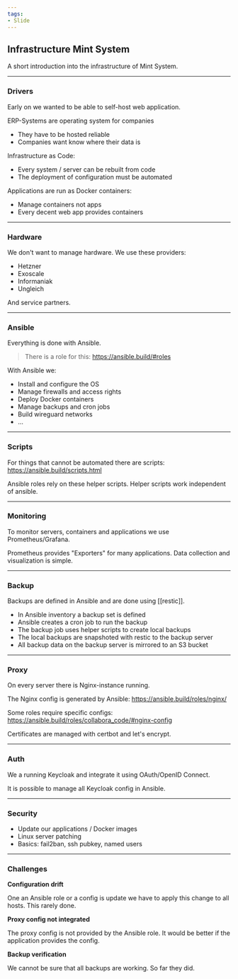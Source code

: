 ```yaml
---
tags:
- Slide
---
```

## Infrastructure Mint System

A short introduction into the infrastructure of Mint System.

---
### Drivers

Early on we wanted to be able to self-host web application.

ERP-Systems are operating system for companies
* They have to be hosted reliable
* Companies want know where their data is

Infrastructure as Code:
* Every system / server can be rebuilt from code
* The deployment of configuration must be automated

Applications are run as Docker containers:
* Manage containers not apps
* Every decent web app provides containers

---
### Hardware

We don't want to manage hardware. We use these providers:

* Hetzner
* Exoscale
* Informaniak
* Ungleich

And service partners.

---
### Ansible

Everything is done with Ansible.

> There is a role for this: https://ansible.build/#roles

With Ansible we:
* Install and configure the OS
* Manage firewalls and access rights
* Deploy Docker containers
* Manage backups and cron jobs
* Build wireguard networks
* ...

---
### Scripts

For things that cannot be automated there are scripts: https://ansible.build/scripts.html

Ansible roles rely on these helper scripts. Helper scripts work independent of ansible.

---
### Monitoring

To monitor servers, containers and applications we use Prometheus/Grafana.

Prometheus provides "Exporters" for many applications. Data collection and visualization is simple.

---
### Backup

Backups are defined in Ansible and are done using [[restic]].

* In Ansible inventory a backup set is defined
* Ansible creates a cron job to run the backup
* The backup job uses helper scripts to create local backups
* The local backups are snapshoted with restic to the backup server
* All backup data on the backup server is mirrored to an S3 bucket

---
### Proxy

On every server there is Nginx-instance running.

The Nginx config is generated by Ansible: https://ansible.build/roles/nginx/

Some roles require specific configs: https://ansible.build/roles/collabora_code/#nginx-config

Certificates are managed with certbot and let's encrypt.

---
### Auth

We a running Keycloak and integrate it using OAuth/OpenID Connect.

It is possible to manage all Keycloak config in Ansible.

---
### Security

* Update our applications / Docker images
* Linux server patching
* Basics: fail2ban, ssh pubkey, named users

---
### Challenges

**Configuration drift**

One an Ansible role or a config is update we have to apply this change to all hosts. This rarely done.

**Proxy config not integrated**

The proxy config is not provided by the Ansible role. It would be better if the application provides the config.

**Backup verification**

We cannot be sure that all backups are working. So far they did.

